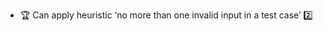 * <span id="outcome-explain">:trophy: Can apply heuristic ‘no more than one invalid input in a test case’ :two:</span>

